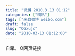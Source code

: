```yaml
---
title: "微博 2010.3.13 01:12"
categories: ["嘀咕"]
tags: ["来自微博 weibo.com"]
draft: false
slug: "OGxujc"
date: "2010-03-13 01:12:00"
---
```


<p>自卑。  O网页链接 ​​​​</p>

